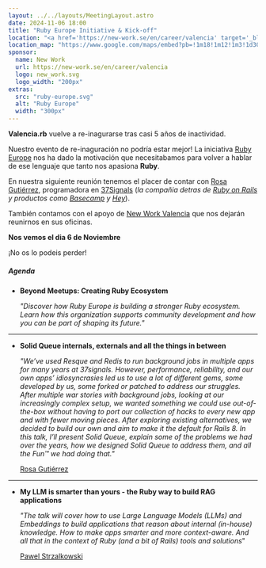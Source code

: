 ```yaml
---
layout: ../../layouts/MeetingLayout.astro
date: 2024-11-06 18:00
title: "Ruby Europe Initiative & Kick-off"
location: "<a href='https://new-work.se/en/career/valencia' target='_blank'>New Work</a> Valencia C/ Pintor Sorolla 11, 46002 Valencia"
location_map: "https://www.google.com/maps/embed?pb=!1m18!1m12!1m3!1d3079.923452783778!2d-0.3755156492814634!3d39.4710579793855!2m3!1f0!2f0!3f0!3m2!1i1024!2i768!4f13.1!3m3!1m2!1s0xd6049140afd6c35%3A0x3a7f3c26bcb251ef!2sXING%20Networking%20Spain%20SL!5e0!3m2!1sen!2ses!4v1573154452694!5m2!1sen!2ses"
sponsor:
  name: New Work
  url: https://new-work.se/en/career/valencia
  logo: new_work.svg
  logo_width: "200px"
extras:
  src: "ruby-europe.svg"
  alt: "Ruby Europe"
  width: "300px"
---
```


**Valencia.rb** vuelve a re-inagurarse tras casi 5 años de inactividad.

Nuestro evento de re-inaguración no podría estar mejor! La iniciativa
[Ruby Europe](https://rubyeurope.com) nos ha dado la motivación que
necesitabamos para volver a hablar de ese lenguaje que tanto nos apasiona **Ruby**.

En nuestra siguiente reunión tenemos el placer de contar con
[Rosa Gutiérrez](https://rosa.codes), programadora en [37Signals](https://37signals.com) (_la compañia detras
de [Ruby on Rails](https://rubyonrails.org) y productos como [Basecamp](https://basecamp.com) y [Hey](https://www.hey.com)_).

También contamos con el apoyo de [New Work Valencia](https://new-work.se/en/career/valencia) que nos dejarán reunirnos
en sus oficinas.

**Nos vemos el dia 6 de Noviembre**

¡No os lo podeis perder!

##### Agenda

- **Beyond Meetups: Creating Ruby Ecosystem**

  _"Discover how Ruby Europe is building a stronger Ruby ecosystem.
  Learn how this organization supports community development
  and how you can be part of shaping its future."_

<hr>

- **Solid Queue internals, externals and all the things in between**

  _"We’ve used Resque and Redis to run background jobs in multiple apps
  for many years at 37signals. However, performance, reliability,
  and our own apps’ idiosyncrasies led us to use a lot of different gems,
  some developed by us, some forked or patched to address our struggles.
  After multiple war stories with background jobs, looking at our increasingly
  complex setup, we wanted something we could use out-of-the-box without having
  to port our collection of hacks to every new app and with fewer moving pieces.
  After exploring existing alternatives, we decided to build our own and aim to
  make it the default for Rails 8. In this talk, I’ll present Solid Queue,
  explain some of the problems we had over the years, how we designed
  Solid Queue to address them, and all the Fun™ we had doing that."_

  [Rosa Gutiérrez](https://rosa.codes)

<hr>

- **My LLM is smarter than yours - the Ruby way to build RAG applications**

  _"The talk will cover how to use Large Language Models (LLMs) and Embeddings
  to build applications that reason about internal (in-house) knowledge.
  How to make apps smarter and more context-aware. And all that in the context
  of Ruby (and a bit of Rails) tools and solutions_"

  [Pawel Strzalkowski](https://github.com/pstrzalk)

